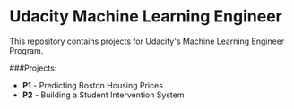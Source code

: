 # Udacity Machine Learning Engineer

This repository contains projects for Udacity's Machine Learning Engineer Program.

###Projects:
- **P1** - Predicting Boston Housing Prices
- **P2** - Building a Student Intervention System
